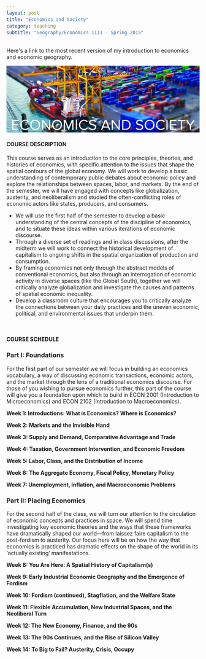 ```yaml
---
layout: post
title: "Economics and Society"
category: teaching
subtitle: "Geography/Economics 1111 - Spring 2015"
---
```


Here's a link to the most recent version of my introduction to economics and economic geography.


![Alt text](../img/econ-mast.jpg)

<!-- more -->

#### COURSE DESCRIPTION

This course serves as an introduction to the core principles, theories, and histories of economics, with specific attention to the issues that shape the spatial contours of the global economy. We will work to develop a basic understanding of contemporary public debates about economic policy and explore the relationships between spaces, labor, and markets. By the end of the semester, we will have engaged with concepts like globalization, austerity, and neoliberalism and studied the often-conflicting roles of economic actors like states, producers, and consumers.

*	We will use the first half of the semester to develop a basic understanding of the central concepts of the discipline of economics, and to situate these ideas within various iterations of economic discourse.
*	Through a diverse set of readings and in class discussions, after the midterm we will work to connect the historical development of capitalism to ongoing shifts in the spatial organization of production and consumption.
*	By framing economics not only through the abstract models of conventional economics, but also through an interrogation of economic activity in diverse spaces (like the Global South), together we will critically analyze globalization and investigate the causes and patterns of spatial economic inequality.
*	Develop a classroom culture that encourages you to critically analyze the connections between your daily practices and the uneven economic, political, and environmental issues that underpin them.


<br>

#### COURSE SCHEDULE

### Part I: Foundations
For the first part of our semester we will focus in building an economics vocabulary, a way of discussing economic transactions, economic actors, and the market through the lens of a traditional economics discourse. For those of you wishing to pursue economics further, this part of the course will give you a foundation upon which to build in ECON 2001 (Introduction to Microeconomics) and ECON 2102 (Introduction to Macroeconomics).

**Week 1: Introductions: What is Economics? Where is Economics?**

**Week 2: Markets and the Invisible Hand**

**Week 3: Supply and Demand, Comparative Advantage and Trade**

**Week 4: Taxation, Government Intervention, and Economic Freedom**

**Week 5: Labor, Class, and the Distribution of Income**

**Week 6: The Aggregate Economy, Fiscal Policy, Monetary Policy**

**Week 7: Unemployment, Inflation, and Macroeconomic Problems**

### Part II: Placing Economics
For the second half of the class, we will turn our attention to the circulation of economic concepts and practices in space. We will spend time investigating key economic theories and the ways that these frameworks have dramatically shaped our world—from laissez faire capitalism to the post-fordism to austerity. Our focus here will be on how the way that economics is practiced has dramatic effects on the shape of the world in its ‘actually existing’ manifestations.


**Week 8: You Are Here: A Spatial History of Capitalism(s)**

**Week 9: Early Industrial Economic Geography and the Emergence of Fordism**

**Week 10: Fordism (continued), Stagflation, and the Welfare State**

**Week 11: Flexible Accumulation, New Industrial Spaces, and the Neoliberal Turn**

**Week 12: The New Economy, Finance, and the 90s**

**Week 13: The 90s Continues, and the Rise of Silicon Valley**

**Week 14: To Big to Fail? Austerity, Crisis, Occupy**
